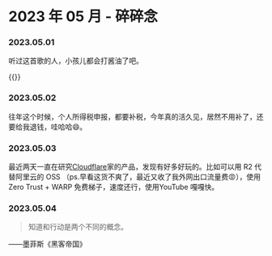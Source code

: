 # 2023 年 05 月 - 碎碎念


### 2023.05.01
听过这首歌的人，小孩儿都会打酱油了吧。

{{<youtube M2MofcPjonU>}}

### 2023.05.02
往年这个时候，个人所得税申报，都要补税，今年真的活久见，居然不用补了，还要给我退钱，哇哈哈😄。

### 2023.05.03
最近两天一直在研究[Cloudflare](https://www.cloudflare.com/)家的产品，发现有好多好玩的。比如可以用 R2 代替阿里云的 OSS （ps.早看这货不爽了，最近又收了我外网出口流量费😡），使用Zero Trust + WARP 免费梯子，速度还行，使用YouTube 嘎嘎快。

### 2023.05.04

> 知道和行动是两个不同的概念。

——墨菲斯《黑客帝国》


